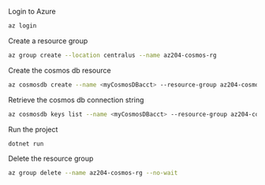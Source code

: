 Login to Azure
```bash
az login
```

Create a resource group
```bash
az group create --location centralus --name az204-cosmos-rg
```

Create the cosmos db resource
```bash
az cosmosdb create --name <myCosmosDBacct> --resource-group az204-cosmos-rg
```

Retrieve the cosmos db connection string
```bash
az cosmosdb keys list --name <myCosmosDBacct> --resource-group az204-cosmos-rg
```

Run the project
```bash
dotnet run
```

Delete the resource group
```bash
az group delete --name az204-cosmos-rg --no-wait
```
